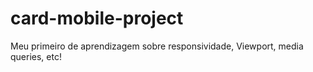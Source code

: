 # card-mobile-project
Meu primeiro de aprendizagem sobre responsividade, Viewport, media queries, etc!
